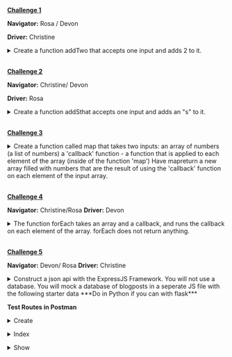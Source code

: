 **[Challenge 1]()**

**Navigator:** Rosa / Devon

**Driver:** Christine

<details>
     <summary>Create a function addTwo that accepts one input and adds 2 to it.</summary>

```
function addTwo (num) {
    return num + 2
}
console.log(addTwo(4))
```
</details>
<br>

**[Challenge 2]()**

**Navigator:** Christine/ Devon

**Driver:** Rosa

<details>
<summary>
Create a function addSthat accepts one input and adds an "s" to it.</summary>

```
function addS (word){
     return `${word}s`
}
console.log(addS("pizza"))
```
</details>
<br>

**[Challenge 3]()**

<details>
<summary>Create a function called map that takes two inputs:
an array of numbers (a list of numbers)
a 'callback' function - a function that is applied to each element of the array (inside of the function 'map')
Have mapreturn a new array filled with numbers that are the result of using the 'callback' function on each element of the input array.</summary>

```
function multiplyByTwo (num) {
    return num * 2
}
function map(arr, func) {
    const newArr = []
    arr.forEach(item => {
       newArr.push(func(item))
    })
    return newArr
}

const test = map([1,2,3,4,5], multiplyByTwo)
console.log(test)
```
</details>
<br>

**[Challenge 4]()**

**Navigator:** Christine/Rosa
**Driver:** Devon

<details>
<summary>
The function forEach takes an array and a callback, and runs the callback on each element of the array. forEach does not return anything.</summary>

```  
function forEach (arr, func){
    for(let i = 0; i < arr.length; i++){
        func(arr[i])
    }
}

let alphabet = '';
const letters = ['a', 'b', 'c', 'd'];
forEach(letters, function(char) {
    alphabet += char;
});
console.log(alphabet); 
```
</details>
<br>

**[Challenge 5]()**

**Navigator:** Devon/ Rosa
**Driver:** Christine

<details>
<summary>Construct a json api with the ExpressJS Framework. You will not use a database. You will mock a database of blogposts in a seperate JS file with the following starter data ***Do in Python if you can with flask***
</summary>


```const mockBlog = [
    {
        id: 1,
        title: 'First Blog Post',
        description: 'My first blog post!'
    },
    {
        id: 2,
        title: 'Second Blog Post',
        description: 'My Second blog post!'
    },
    {
        id: 3,
        title: 'Third Blog Post',
        description: 'My Third blog post!'
    }
];
module.exports = mockBlog
```
Challenge5.js

```
const mockBlog = require('./Challenge5/seed')
const express = require('express')
const Blog =require('./Challenge5/blogSchema')


const app = express()
app.use(express.json())
//index
app.get('/blog', (req,res) => {
     res.send(mockBlog)
})
//show
app.get('/blog/:id', (req, res) => {
     res.send(mockBlog[req.params.id]);
})

 //create
 app.post('/blog', (req,res) => {
     res.send(req.body)
 }

 )
app.listen(3008,() => {
     console.log("I hear you on this port 3008")
})
```
</details>

**Test Routes in Postman**

**[]()**
<details>
     <summary>Create</summary>

![Postman: Create](./Challenge5/images/Create.png)

</details>

**[]()**
<details>
     <summary>Index</summary>

![Postman: Index](./Challenge5/images/Index.png)
</details>






**[]()**
<details>
     <summary>Show</summary>

![Postman: Show](./Challenge5/images/Show.png)
</details>



